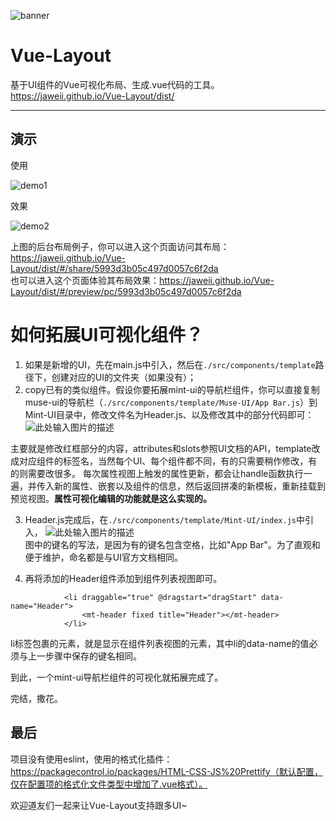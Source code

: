
![banner][1]

Vue-Layout
==

基于UI组件的Vue可视化布局、生成.vue代码的工具。https://jaweii.github.io/Vue-Layout/dist/  

----------

演示
--

使用

![demo1][2]

效果


![demo2][3]

上图的后台布局例子，你可以进入这个页面访问其布局：https://jaweii.github.io/Vue-Layout/dist/#/share/5993d3b05c497d0057c6f2da  
也可以进入这个页面体验其布局效果：https://jaweii.github.io/Vue-Layout/dist/#/preview/pc/5993d3b05c497d0057c6f2da

如何拓展UI可视化组件？
==

 1. 如果是新增的UI，先在main.js中引入，然后在`./src/components/template`路径下，创建对应的UI的文件夹（如果没有）；
 2. copy已有的类似组件。假设你要拓展mint-ui的导航栏组件，你可以直接复制muse-ui的导航栏（`./src/components/template/Muse-UI/App Bar.js`）到Mint-UI目录中，修改文件名为Header.js、以及修改其中的部分代码即可：  
 ![此处输入图片的描述][4]

  主要就是修改红框部分的内容，attributes和slots参照UI文档的API，template改成对应组件的标签名，当然每个UI、每个组件都不同，有的只需要稍作修改，有的则需要改很多。
每次属性视图上触发的属性更新，都会让handle函数执行一遍，并传入新的属性、嵌套以及组件的信息，然后返回拼凑的新模板，重新挂载到预览视图。**属性可视化编辑的功能就是这么实现的。**
 
 3. Header.js完成后，在`./src/components/template/Mint-UI/index.js`中引入，
![此处输入图片的描述][5]  
图中的键名的写法，是因为有的键名包含空格，比如"App Bar"。为了直观和便于维护，命名都是与UI官方文档相同。
 
 4. 再将添加的Header组件添加到组件列表视图即可。

> 
                <li draggable="true" @dragstart="dragStart" data-name="Header">
                    <mt-header fixed title="Header"></mt-header>
                </li>


li标签包裹的元素，就是显示在组件列表视图的元素，其中li的data-name的值必须与上一步骤中保存的键名相同。

到此，一个mint-ui导航栏组件的可视化就拓展完成了。

完结，撒花。

 


最后
--

项目没有使用eslint，使用的格式化插件：https://packagecontrol.io/packages/HTML-CSS-JS%20Prettify（默认配置，仅在配置项的格式化文件类型中增加了.vue格式）。

欢迎道友们一起来让Vue-Layout支持跟多UI~

  [1]: https://raw.githubusercontent.com/jaweii/Vue-Layout/master/static/banner.JPG
  [2]: https://raw.githubusercontent.com/jaweii/Vue-Layout/master/static/demo1.gif
  [3]: https://raw.githubusercontent.com/jaweii/Vue-Layout/master/static/demo2.gif

  [4]: https://raw.githubusercontent.com/jaweii/Vue-Layout/master/docs/images/App%20Bar1.png
  [5]:  https://raw.githubusercontent.com/jaweii/Vue-Layout/master/docs/images/Header%201.png
 